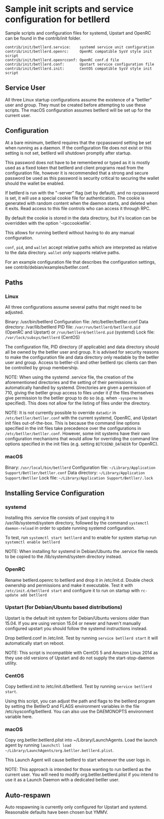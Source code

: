 Sample init scripts and service configuration for betllerd
==========================================================

Sample scripts and configuration files for systemd, Upstart and OpenRC
can be found in the contrib/init folder.

    contrib/init/betllerd.service:    systemd service unit configuration
    contrib/init/betllerd.openrc:     OpenRC compatible SysV style init script
    contrib/init/betllerd.openrcconf: OpenRC conf.d file
    contrib/init/betllerd.conf:       Upstart service configuration file
    contrib/init/betllerd.init:       CentOS compatible SysV style init script

Service User
---------------------------------

All three Linux startup configurations assume the existence of a "betller" user
and group.  They must be created before attempting to use these scripts.
The macOS configuration assumes betllerd will be set up for the current user.

Configuration
---------------------------------

At a bare minimum, betllerd requires that the rpcpassword setting be set
when running as a daemon.  If the configuration file does not exist or this
setting is not set, betllerd will shutdown promptly after startup.

This password does not have to be remembered or typed as it is mostly used
as a fixed token that betllerd and client programs read from the configuration
file, however it is recommended that a strong and secure password be used
as this password is security critical to securing the wallet should the
wallet be enabled.

If betllerd is run with the "-server" flag (set by default), and no rpcpassword is set,
it will use a special cookie file for authentication. The cookie is generated with random
content when the daemon starts, and deleted when it exits. Read access to this file
controls who can access it through RPC.

By default the cookie is stored in the data directory, but it's location can be overridden
with the option '-rpccookiefile'.

This allows for running betllerd without having to do any manual configuration.

`conf`, `pid`, and `wallet` accept relative paths which are interpreted as
relative to the data directory. `wallet` *only* supports relative paths.

For an example configuration file that describes the configuration settings,
see contrib/debian/examples/betller.conf.

Paths
---------------------------------

### Linux

All three configurations assume several paths that might need to be adjusted.

Binary:              /usr/bin/betllerd
Configuration file:  /etc/betller/betller.conf
Data directory:      /var/lib/betllerd
PID file:            `/var/run/betllerd/betllerd.pid` (OpenRC and Upstart) or `/run/betllerd/betllerd.pid` (systemd)
Lock file:           `/var/lock/subsys/betllerd` (CentOS)

The configuration file, PID directory (if applicable) and data directory
should all be owned by the betller user and group.  It is advised for security
reasons to make the configuration file and data directory only readable by the
betller user and group.  Access to betller-cli and other betllerd rpc clients
can then be controlled by group membership.

NOTE: When using the systemd .service file, the creation of the aforementioned
directories and the setting of their permissions is automatically handled by
systemd. Directories are given a permission of 710, giving the betller group
access to files under it _if_ the files themselves give permission to the
betller group to do so (e.g. when `-sysperms` is specified). This does not allow
for the listing of files under the directory.

NOTE: It is not currently possible to override `datadir` in
`/etc/betller/betller.conf` with the current systemd, OpenRC, and Upstart init
files out-of-the-box. This is because the command line options specified in the
init files take precedence over the configurations in
`/etc/betller/betller.conf`. However, some init systems have their own
configuration mechanisms that would allow for overriding the command line
options specified in the init files (e.g. setting `BITCOIND_DATADIR` for
OpenRC).

### macOS

Binary:              `/usr/local/bin/betllerd`
Configuration file:  `~/Library/Application Support/Betller/betller.conf`
Data directory:      `~/Library/Application Support/Betller`
Lock file:           `~/Library/Application Support/Betller/.lock`

Installing Service Configuration
-----------------------------------

### systemd

Installing this .service file consists of just copying it to
/usr/lib/systemd/system directory, followed by the command
`systemctl daemon-reload` in order to update running systemd configuration.

To test, run `systemctl start betllerd` and to enable for system startup run
`systemctl enable betllerd`

NOTE: When installing for systemd in Debian/Ubuntu the .service file needs to be copied to the /lib/systemd/system directory instead.

### OpenRC

Rename betllerd.openrc to betllerd and drop it in /etc/init.d.  Double
check ownership and permissions and make it executable.  Test it with
`/etc/init.d/betllerd start` and configure it to run on startup with
`rc-update add betllerd`

### Upstart (for Debian/Ubuntu based distributions)

Upstart is the default init system for Debian/Ubuntu versions older than 15.04. If you are using version 15.04 or newer and haven't manually configured upstart you should follow the systemd instructions instead.

Drop betllerd.conf in /etc/init.  Test by running `service betllerd start`
it will automatically start on reboot.

NOTE: This script is incompatible with CentOS 5 and Amazon Linux 2014 as they
use old versions of Upstart and do not supply the start-stop-daemon utility.

### CentOS

Copy betllerd.init to /etc/init.d/betllerd. Test by running `service betllerd start`.

Using this script, you can adjust the path and flags to the betllerd program by
setting the BetllerD and FLAGS environment variables in the file
/etc/sysconfig/betllerd. You can also use the DAEMONOPTS environment variable here.

### macOS

Copy org.betller.betllerd.plist into ~/Library/LaunchAgents. Load the launch agent by
running `launchctl load ~/Library/LaunchAgents/org.betller.betllerd.plist`.

This Launch Agent will cause betllerd to start whenever the user logs in.

NOTE: This approach is intended for those wanting to run betllerd as the current user.
You will need to modify org.betller.betllerd.plist if you intend to use it as a
Launch Daemon with a dedicated betller user.

Auto-respawn
-----------------------------------

Auto respawning is currently only configured for Upstart and systemd.
Reasonable defaults have been chosen but YMMV.
